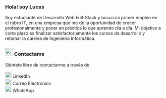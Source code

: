 ### Hola! soy Lucas
Soy estudiante de Desarrollo Web Full-Stack y busco mi primer empleo en el rubro IT, en una empresa que me de la oportunidad de crecer profesionalmente y poner en práctica lo que aprendo día a día.
Mi objetivo a corto plazo es finalizar satisfactoriamente los cursos de desarrollo y retomar la carrera de Ingeniería Informática.

### <img src="https://cdn-icons-png.flaticon.com/512/1380/1380338.png" alt="mensaje" width="25px">  Contactame
<p>Siéntete libre de contactarme a través de:</p> 
                                                
[<img alt="Lucas García | Linkedin" width="20px" src="https://github.com/TheDudeThatCode/TheDudeThatCode/blob/master/Assets/Linkedin.svg"/>](https://www.linkedin.com/in/lucas-jorge-garcia/) LinkedIn 
<br/>
[<img alt="Mail To Lucas" width="20px" src="https://github.com/TheDudeThatCode/TheDudeThatCode/blob/master/Assets/Gmail.svg">](mailto:garcialj97@gmail.com) Correo Electrónico
<br/>
[<img src="https://cdn-icons-png.flaticon.com/512/1384/1384055.png" alt="whatsapp" width="20px">](https://api.whatsapp.com/send?phone=5491127280514&text=Hola%20Lucas!) WhatsApp
